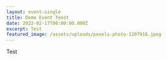 ```yaml
---
layout: event-single
title: Demo Event Teest
date: 2022-02-17T00:00:00.000Z
excerpt: Test
featured_image: /assets/uploads/pexels-photo-1207918.jpeg
---
```

Test